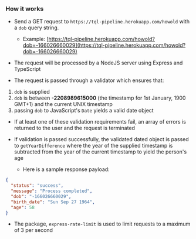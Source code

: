 ### How it works

  - Send a GET request to `https://tql-pipeline.herokuapp.com/howold` with a `dob` query string.

    - Example: [https://tql-pipeline.herokuapp.com/howold?dob=-166026660029](https://tql-pipeline.herokuapp.com/howold?dob=-166026660029)

  - The request will be processed by a NodeJS server using Express and TypeScript

  - The request is passed through a validator which ensures that:

 1.  `dob` is supplied
 2.  `dob` is between **-2208989615000** (the timestamp for 1st January, 1900 GMT+1) and the current UNIX timestamp
 3.  passing `dob` to JavaScript's `Date` yields a valid date object

  - If at least one of these validation requirements fail, an array of errors is returned to the user and the request is terminated

  - If validation is passed successfully, the validated dated object is passed to `getYearDifference` where the year of the supplied timestamp is subtracted from the year of the current timestamp to yield the person's age

    - Here is a sample response payload:

  ```json
  {
    "status": "success",
    "message": "Process completed",
    "dob": "-166026660029",
    "birth_date": "Sun Sep 27 1964",
    "age": 58
  }
  ```

  - The package, `express-rate-limit` is used to limit requests to a maximum of 3 per second
